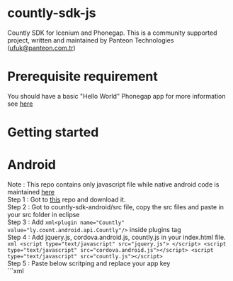 countly-sdk-js
==============

Countly SDK for Icenium and Phonegap. This is a community supported project, 
written and maintained by Panteon Technologies (ufuk@panteon.com.tr)

Prerequisite requirement
==============
You should have a basic "Hello World" Phonegap app for more information see <a href="http://docs.phonegap.com/en/edge/guide_platforms_index.md.html"> here </a>

Getting started 
==============

Android 
==============
Note : This repo contains only javascript file while native android code is maintained <a href="https://github.com/Countly/countly-sdk-android">here</a> <br/>
Step 1 : Got to <a href="https://github.com/Countly/countly-sdk-android">this</a> repo and download it.<br/>
Step 2 : Got to countly-sdk-android/src file, copy the src files and paste in your src folder in eclipse <br/>
Step 3 : Add ```xml<plugin name="Countly" value="ly.count.android.api.Countly"/>``` inside plugins tag <br/>
Step 4 : Add jquery.js, cordova.android.js, countly.js in your index.html file. <br/>
	```xml
	<script type="text/javascript" src="jquery.js">
	</script> <script type="text/javascript" src="cordova.android.js"></script>
    <script type="text/javascript" src="countly.js"></script>
    ```<br/>
Step 5 : Paste below scritping and replace your app key <br/>
	```xml
    <script type="text/javascript">
            function SendDemoEvent()
            {
                var demoEvent = new CountlyEvent();
                demoEvent.Key = "Test";
                demoEvent.Count = 1;
                demoEvent.UsingSegmentation = true;
            
                var demoSegmentation = new SegmentationObject();
                demoSegmentation.Key = "Key";
                demoSegmentation.Value = "Value";
            
                demoEvent.Segmentation.push(demoSegmentation);
                
                Countly.PostEvent(demoEvent);
            }
            
            // Wait for PhoneGap to load
            document.addEventListener("deviceready", onDeviceReady, false);
            
            // PhoneGap is ready
            function onDeviceReady() 
            {
                alert("here")
                Countly.Init("https://cloud.count.ly","Replace_Your_App_Key","0.0.1",device.uuid);
                
                document.addEventListener("pause", onPause, false);
                document.addEventListener("resume", onResume, false);
                
                Countly.OnStart();
                
                function onPause() 
                {
                    Countly.OnStop();
                }
                
                function onResume() 
                {
                    Countly.OnStart();
                }
                
            }
        </script>
        ```<br/>
iOS
==============
Comming soon

Comming soon 
==============
Custom events <br/>
iOS implementation<br/>